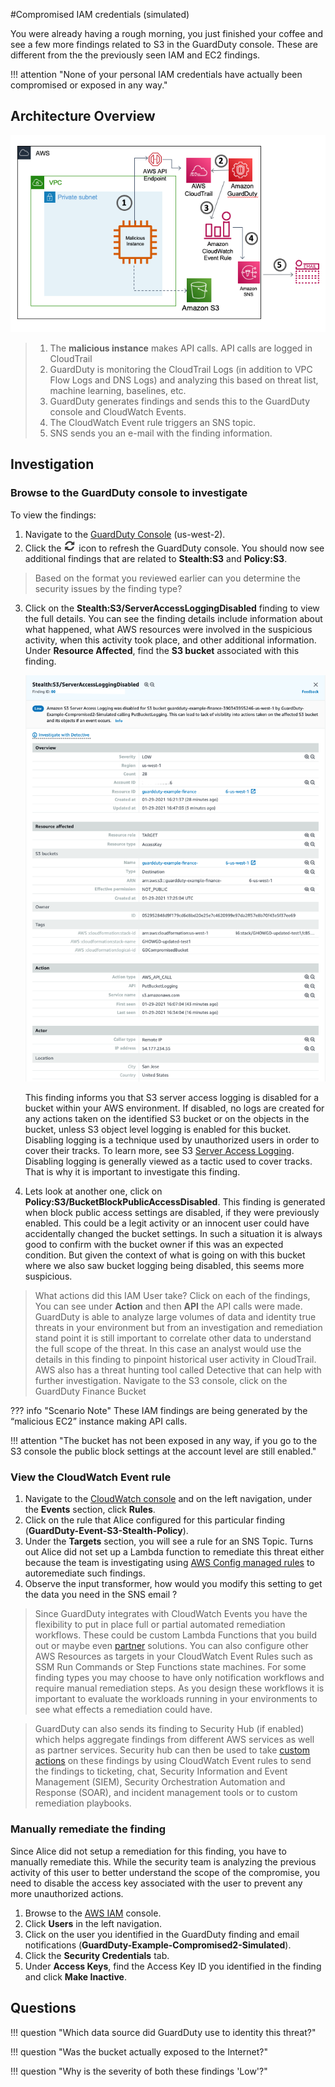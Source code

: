 #Compromised IAM credentials (simulated)

You were already having a rough morning, you just finished your coffee and see a few more findings related to S3 in the GuardDuty console. These are different from the the previously seen IAM and EC2 findings.

!!! attention "None of your personal IAM credentials have actually been compromised or exposed in any way."

## Architecture Overview

![Attack 4](images/attack4.png "Attack4")

> 1. The **malicious instance** makes API calls. API calls are logged in CloudTrail
> 2. GuardDuty is monitoring the CloudTrail Logs (in addition to VPC Flow Logs and DNS Logs) and analyzing this based on threat list, machine learning, baselines, etc.
> 3. GuardDuty generates findings and sends this to the GuardDuty console and CloudWatch Events.
> 4. The CloudWatch Event rule triggers an SNS topic.
> 5. SNS sends you an e-mail with the finding information.

## Investigation

### Browse to the GuardDuty console to investigate

To view the findings:

1.  Navigate to the <a href="https://us-west-2.console.aws.amazon.com/guardduty/home?" target="_blank">GuardDuty Console</a> (us-west-2).
2.  Click the  ![Refresh](images/refreshicon.png "Refresh") icon to refresh the GuardDuty console. You should now see additional findings that are related to **Stealth:S3** and **Policy:S3**.
> Based on the format you reviewed earlier can you determine the security issues by the finding type?

3.  Click on the **Stealth:S3/ServerAccessLoggingDisabled** finding to view the full details. You can see the finding details include information about what happened, what AWS resources were involved in the suspicious activity, when this activity took place, and other additional information.  Under **Resource Affected**, find the **S3 bucket** associated with this finding.

	![GuardDuty Finding](images/Stealth-s3.png "GuardDuty Finding")

	This finding informs you that S3 server access logging is disabled for a bucket within your AWS environment. If disabled, no logs are created for any actions taken on the identified S3 bucket or on the objects in the bucket, unless S3 object level logging is enabled for this bucket. Disabling logging is a technique used by unauthorized users in order to cover their tracks. To learn more, see S3 <a href="https://docs.aws.amazon.com/AmazonS3/latest/dev/ServerLogs.html" target="_blank">Server Access Logging</a>. Disabling logging is generally viewed as a tactic used to cover tracks. That is why it is important to investigate this finding. 

4. Lets look at another one, click on **Policy:S3/BucketBlockPublicAccessDisabled**. This finding is generated when block public access settings are disabled, if they were previously enabled. This could be a legit activity or an innocent user could have accidentally changed the bucket settings. In such a situation it is always good to confirm with the bucket owner if this was an expected condition. But given the context of what is going on with this bucket where we also saw bucket logging being disabled, this seems more suspicious. 

 
> What actions did this IAM User take? Click on each of the findings, You can see under **Action** and then **API** the API calls were made.  GuardDuty is able to analyze large volumes of data and identity true threats in your environment but from an investigation and remediation stand point it is still important to correlate other data to understand the full scope of the threat.  In this case an analyst would use the details in this finding to pinpoint historical user activity in CloudTrail. AWS also has a threat hunting tool called Detective that can help with further investigation.
> Navigate to the S3 console, click on the GuardDuty Finance Bucket

??? info "Scenario Note"
	These IAM findings are being generated by the “malicious EC2” instance making API calls. 
	
!!! attention "The bucket has not been exposed in any way, if you go to the S3 console the public block settings at the account level are still enabled."
	
### View the CloudWatch Event rule

1.	Navigate to the <a href="https://us-west-2.console.aws.amazon.com/cloudwatch/home?" target="_blank">CloudWatch console</a> and on the left navigation, under the **Events** section, click **Rules**.
2.	Click on the rule that Alice configured for this particular finding (**GuardDuty-Event-S3-Stealth-Policy**).
3.	Under the **Targets** section, you will see a rule for an SNS Topic. Turns out Alice did not set up a Lambda function to remediate this threat either because the team is investigating using <a href="https://docs.aws.amazon.com/config/latest/developerguide/managed-rules-by-aws-config.html" target="_blank">AWS Config managed rules</a> to autoremediate such findings. 
4. Observe the input transformer, how would you modify this setting to get the data you need in the SNS email ?

> Since GuardDuty integrates with CloudWatch Events you have the flexibility to put in place full or partial automated remediation workflows.  These could be custom Lambda Functions that you build out or maybe even <a href="https://aws.amazon.com/guardduty/resources/partners/" target="_blank">partner</a> solutions.  You can also configure other AWS Resources as targets in your CloudWatch Event Rules such as SSM Run Commands or Step Functions state machines. For some finding types you may choose to have only notification workflows and require manual remediation steps. As you design these workflows it is important to evaluate the workloads running in your environments to see what effects a remediation could have. 

> GuardDuty can also sends its finding to Security Hub (if enabled) which helps aggregate findings from different AWS services as well as partner services. Security hub can then be used to take <a href="https://docs.aws.amazon.com/securityhub/latest/userguide/securityhub-cwe-custom-actions.html" target="_blank">custom actions</a> on these findings by using CloudWatch Event rules to send the findings to ticketing, chat, Security Information and Event Management (SIEM), Security Orchestration Automation and Response (SOAR), and incident management tools or to custom remediation playbooks.

### Manually remediate the finding

Since Alice did not setup a remediation for this finding, you have to manually remediate this.  While the security team is analyzing the previous activity of this user to better understand the scope of the compromise, you need to disable the access key associated with the user to prevent any more unauthorized actions.

1.  Browse to the <a href="https://console.aws.amazon.com/iam/home?region=us-west-2" target="_blank">AWS IAM</a> console.
2.  Click **Users** in the left navigation.
3.  Click on the user you identified in the GuardDuty finding and email notifications (**GuardDuty-Example-Compromised2-Simulated**).
4.  Click the **Security Credentials** tab.
5.  Under **Access Keys**, find the Access Key ID you identified in the finding and click **Make Inactive**.

## Questions

!!! question "Which data source did GuardDuty use to identity this threat?"

!!! question "Was the bucket actually exposed to the Internet?"

!!! question "Why is the severity of both these findings 'Low'?"
